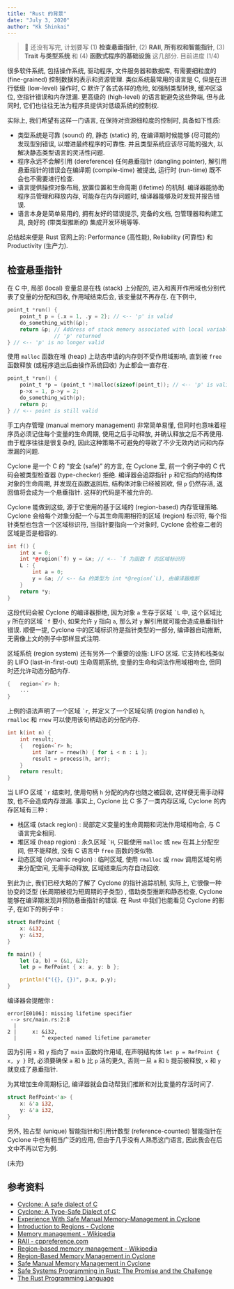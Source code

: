 ```yaml
---
title: "Rust 的背景"
date: "July 3, 2020"
author: "Kk Shinkai"
---
```


> 🚧 还没有写完, 计划要写 (1) **检查悬垂指针**, (2) **RAII, 所有权和智能指针**, (3) **Trait 与类型系统** 和 (4) **函数式程序的基础设施** 这几部分. 目前进度 (1/4)

很多软件系统, 包括操作系统, 驱动程序, 文件服务器和数据库, 有需要细粒度的 (fine-grained) 控制数据的表示和资源管理. 类似系统最常用的语言是 C, 但是在进行低级 (low-level) 操作时, C 默许了各式各样的危险, 如强制类型转换, 缓冲区溢位, 空指针错误和内存泄漏. 更高级的 (high-level) 的语言能避免这些弊端, 但与此同时, 它们也往往无法为程序员提供对低级系统的控制权.

实际上, 我们希望有这样一门语言, 在保持对资源细粒度的控制时, 具备如下性质:

-   类型系统是可靠 (sound) 的, 静态 (static) 的, 在编译期时候能够 (尽可能的) 发现型别错误, 以增进最终程序的可靠性. 并且类型系统应该尽可能的强大, 以解决静态类型语言的灵活性问题.
-   程序永远不会解引用 (dereference) 任何悬垂指针 (dangling pointer), 解引用悬垂指针的错误会在编译期 (compile-time) 被提出, 运行时 (run-time) 既不会也不需要进行检查.
-   语言提供操控对象布局, 放置位置和生命周期 (lifetime) 的机制. 编译器能协助程序员管理和释放内存, 可能存在内存问题时, 编译器能够及时发现并报告错误.
-   语言本身是简单易用的, 拥有友好的错误提示, 完备的文档, 包管理器和构建工具, 良好的 (带类型推断的) 集成开发环境等等.

总结起来便是 Rust 官网上的: Performance (高性能), Reliability (可靠性) 和 Productivity (生产力).

## 检查悬垂指针

在 C 中, 局部 (local) 变量总是在栈 (stack) 上分配的, 进入和离开作用域也分别代表了变量的分配和回收, 作用域结束后会, 该变量就不再存在. 在下例中, 

```c
point_t *run() {
    point_t p = {.x = 1, .y = 2}; // <-- 'p' is valid
    do_something_with(&p);
    return &p; // Address of stack memory associated with local variable
               // 'p' returned
} // <-- 'p' is no longer valid
```

使用 `malloc` 函数在堆 (heap) 上动态申请的内存则不受作用域影响, 直到被 `free` 函数释放 (或程序退出后由操作系统回收) 为止都会一直存在.

```c
point_t *run() {
    point_t *p = (point_t *)malloc(sizeof(point_t)); // <-- 'p' is valid.
    p->x = 1, p->y = 2;
    do_something_with(p);
    return p;
} // <-- point is still valid
```

手工内存管理 (manual memory management) 非常简单易懂, 但同时也意味着程序员必须记住每个变量的生命周期, 使用之后手动释放, 并确认释放之后不再使用. 由于程序往往是很复杂的, 因此这种策略不可避免的导致了不少无效内访问和内存泄漏的问题.

Cyclone 是一个 C 的 “安全 (safe)” 的方言, 在 Cyclone 里, 前一个例子中的 C 代码会被类型检查器 (type-checker) 拒绝. 编译器会追踪指针 `p` 和它指向的结构体对象的生命周期, 并发现在函数返回后, 结构体对象已经被回收, 但 `p` 仍然存活, 返回值将会成为一个悬垂指针. 这样的代码是不被允许的.

Cyclone 能做到这些, 源于它使用的基于区域的 (region-based) 内存管理策略. Cyclone 会给每个对象分配一个与其生命周期相符的区域 (region) 标识符, 每个指针类型也包含一个区域标识符, 当指针要指向一个对象时, Cyclone 会检查二者的区域是否是相容的.

```cpp
int f() {
    int x = 0;
    int *@region(`f) y = &x; // <-- `f 为函数 f 的区域标识符
    L : {
        int a = 0;
        y = &a; // <-- &a 的类型为 int *@region(`L), 由编译器推断
    }
    return *y;
}
```

这段代码会被 Cyclone 的编译器拒绝, 因为对象 `a` 生存于区域 `` `L `` 中, 这个区域比 `y` 所在的区域 `` `f `` 要小, 如果允许 `y` 指向 `a`, 那么对 `y` 解引用就可能会造成悬垂指针错误. 顺便一提, Cyclone 中的区域标识符是指针类型的一部分, 编译器自动推断, 无需像上文的例子中那样显式注明.

区域系统 (region system) 还有另外一个重要的设施: LIFO 区域. 它支持和栈类似的 LIFO (last-in-first-out) 生命周期系统, 变量的生命和词法作用域相吻合, 但同时还允许动态分配内存.

```cpp
{   region<`r> h;
    ...
}
```

上例的语法声明了一个区域 `` `r ``, 并定义了一个区域句柄 (region handle) `h`, `rmalloc` 和 `rnew` 可以使用该句柄动态的分配内存.

```cpp
int k(int n) {
    int result;
    {   region<`r> h;
        int ?arr = rnew(h) { for i < n : i };
        result = process(h, arr);
    }
    return result;
}
```

当 LIFO 区域 `` `r `` 结束时, 使用句柄 `h` 分配的内存也随之被回收, 这样便无需手动释放, 也不会造成内存泄漏. 事实上, Cyclone 比 C 多了一类内存区域, Cyclone 的内存区域有三种 :

-   栈区域 (stack region) : 局部定义变量的生命周期和词法作用域相吻合, 与 C 语言完全相同.
-   堆区域 (heap region) : 永久区域 `` `H ``, 只能使用 `malloc` 或 `new` 在其上分配空间, 但不能释放, 没有 C 语言中 `free` 函数的类似物.
-   动态区域 (dynamic region) : 临时区域, 使用 `rmalloc` 或 `rnew` 调用区域句柄来分配空间, 无需手动释放, 区域结束后内存自动回收.

到此为止, 我们已经大略的了解了 Cyclone 的指针追踪机制, 实际上, 它很像一种协变的泛型 (长周期被视为短周期的子类型) , 借助类型推断和静态检查, Cyclone 能够在编译期发现并预防悬垂指针的错误. 在 Rust 中我们也能看见 Cyclone 的影子, 在如下的例子中 :

```rust
struct RefPoint {
    x: &i32,
    y: &i32,
}

fn main() {
    let (a, b) = (&1, &2);
    let p = RefPoint { x: a, y: b };

    println!("({}, {})", p.x, p.y);
}
```

编译器会提醒你 :

```
error[E0106]: missing lifetime specifier
 --> src/main.rs:2:8
  |
2 |     x: &i32,
  |        ^ expected named lifetime parameter
```

因为引用 `x` 和 `y` 指向了 `main` 函数的作用域, 在声明结构体 `let p = RefPoint { x, y }` 时, 必须要确保 `a` 和 `b` 比 `p` 活的更久, 否则一旦 `a` 和 `b` 提前被释放, `x` 和 `y` 就变成了悬垂指针.

为其增加生命周期标记, 编译器就会自动帮我们推断和对比变量的存活时间了.

```rust
struct RefPoint<'a> {
    x: &'a i32,
    y: &'a i32,
}
```

另外, 独占型 (unique) 智能指针和引用计数型 (reference-counted) 智能指针在 Cyclone 中也有相当广泛的应用, 但由于几乎没有人熟悉这门语言, 因此我会在后文中不再以它为例.

(未完)

<!-- ## RAII

RAII 是 C++ 的设计者 Bjarne Stroustrup 提出的概念, 全称是 Resource Acquisition is Initialization, 译为资源获取即初始化. 资源的使用一般分为三个过程: 获取, 使用和销毁. -->

## 参考资料

-   [Cyclone: A safe dialect of C](http://www.cs.umd.edu/projects/cyclone/papers/cyclone-safety.pdf)
-   [Cyclone: A Type-Safe Dialect of C](http://www.cs.umd.edu/~mwh/papers/cyclone-cuj.pdf)
-   [Experience With Safe Manual Memory-Management in Cyclone](http://www.cs.umd.edu/~mwh/papers/ismm.pdf)
-   [Introduction to Regions - Cyclone](http://cyclone.thelanguage.org/wiki/Introduction%20to%20Regions/)
-   [Memory management - Wikipedia](https://en.wikipedia.org/wiki/Memory_management#Dynamic_memory_allocation)
-   [RAII - cppreference.com](https://en.cppreference.com/w/cpp/language/raii)
-   [Region-based memory management - Wikipedia](https://en.wikipedia.org/wiki/Region-based_memory_management)
-   [Region-Based Memory Management in Cyclone](http://www.cs.utah.edu/~regehr/reading/open_papers/cyclone_regions.pdf)
-   [Safe Manual Memory Management in Cyclone](http://www.cs.umd.edu/projects/PL/cyclone/scp.pdf)
-   [Safe Systems Programming in Rust: The Promise and the Challenge](https://people.mpi-sws.org/~dreyer/papers/safe-sysprog-rust/paper.pdf)
-   [The Rust Programming Language](https://doc.rust-lang.org/book/)